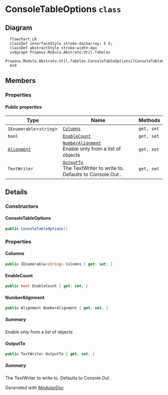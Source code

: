 # ConsoleTableOptions `class`

## Diagram
```mermaid
  flowchart LR
  classDef interfaceStyle stroke-dasharray: 5 5;
  classDef abstractStyle stroke-width:4px
  subgraph Propeus.Modulo.Abstrato.Util.Tabelas
  Propeus.Modulo.Abstrato.Util.Tabelas.ConsoleTableOptions[[ConsoleTableOptions]]
  end
```

## Members
### Properties
#### Public  properties
| Type | Name | Methods |
| --- | --- | --- |
| `IEnumerable`&lt;`string`&gt; | [`Columns`](#columns) | `get, set` |
| `bool` | [`EnableCount`](#enablecount) | `get, set` |
| [`Alignment`](./propeusmoduloabstratoutiltabelas-Alignment) | [`NumberAlignment`](#numberalignment)<br>Enable only from a list of objects | `get, set` |
| `TextWriter` | [`OutputTo`](#outputto)<br>The TextWriter to write to. Defaults to Console.Out . | `get, set` |

## Details
### Constructors
#### ConsoleTableOptions
```csharp
public ConsoleTableOptions()
```

### Properties
#### Columns
```csharp
public IEnumerable<string> Columns { get; set; }
```

#### EnableCount
```csharp
public bool EnableCount { get; set; }
```

#### NumberAlignment
```csharp
public Alignment NumberAlignment { get; set; }
```
##### Summary
Enable only from a list of objects

#### OutputTo
```csharp
public TextWriter OutputTo { get; set; }
```
##### Summary
The TextWriter to write to. Defaults to Console.Out .

*Generated with* [*ModularDoc*](https://github.com/hailstorm75/ModularDoc)

